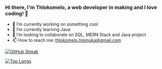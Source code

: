 ### Hi there, I'm Thlokomelo, a web developer in making and I love coding! 👋

- 🔭 I’m currently working on something cool
- 🌱 I’m currently learning Java
- 👯 I’m looking to collaborate on SQL, MERN Stack and Java project
- 📫 How to reach me: thlokomelo.hlomuka@gmail.com

[![GitHub Streak](http://github-readme-streak-stats.herokuapp.com?user=thlokomelo&theme=vision-friendly-dark)](https://git.io/streak-stats)


[![Top Langs](https://github-readme-stats.vercel.app/api/top-langs/?username=yushi1007&layout=compact)](https://github.com/Thlokomelo/7)



